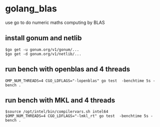 # golang_blas
use go to do numeric maths computing by BLAS

## install gonum and netlib
```
$go get -u gonum.org/v1/gonum/...
$go get -d gonum.org/v1/netlib/...
```

## run bench with openblas and 4 threads
```
OMP_NUM_THREADS=4 CGO_LDFLAGS="-lopenblas" go test  -benchtime 5s -bench .
```

## run bench with MKL and 4 threads
```
$source /opt/intel/bin/compilervars.sh intel64
$OMP_NUM_THREADS=4 CGO_LDFLAGS="-lmkl_rt" go test  -benchtime 5s -bench .
```
